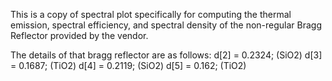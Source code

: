 This is a copy of spectral plot specifically for computing the thermal emission, spectral efficiency, and 
spectral density of the non-regular Bragg Reflector provided by the vendor.

The details of that bragg reflector are as follows:
          d[2] = 0.2324;  (SiO2)
          d[3] = 0.1687;  (TiO2)
          d[4] = 0.2119;  (SiO2)
          d[5] = 0.162;   (TiO2)
